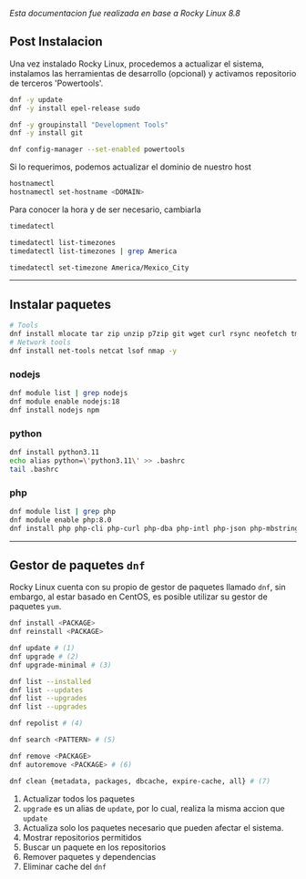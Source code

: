 _Esta documentacion fue realizada en base a Rocky Linux 8.8_

##  Post Instalacion

Una vez instalado Rocky Linux, procedemos a actualizar el sistema, instalamos las herramientas de desarrollo (opcional) y activamos repositorio de terceros 'Powertools'.

```sh
dnf -y update
dnf -y install epel-release sudo

dnf -y groupinstall "Development Tools"
dnf -y install git

dnf config-manager --set-enabled powertools
```

Si lo requerimos, podemos actualizar el dominio de nuestro host

```sh
hostnamectl
hostnamectl set-hostname <DOMAIN>
```

Para conocer la hora y de ser necesario, cambiarla

```sh
timedatectl

timedatectl list-timezones
timedatectl list-timezones | grep America

timedatectl set-timezone America/Mexico_City
```


---
## Instalar paquetes

```sh
# Tools
dnf install mlocate tar zip unzip p7zip git wget curl rsync neofetch tmux -y
# Network tools
dnf install net-tools netcat lsof nmap -y
```

### nodejs

```sh
dnf module list | grep nodejs
dnf module enable nodejs:18
dnf install nodejs npm
```

### python

```sh
dnf install python3.11
echo alias python=\'python3.11\' >> .bashrc
tail .bashrc
```

### php

```sh
dnf module list | grep php
dnf module enable php:8.0
dnf install php php-cli php-curl php-dba php-intl php-json php-mbstring php-zip php-pdo php-mysqlnd php-pgsql
```


---
## Gestor de paquetes `dnf`

Rocky Linux cuenta con su propio de gestor de paquetes llamado `dnf`, sin embargo, al estar basado en CentOS, es posible utilizar su gestor de paquetes `yum`.

```sh
dnf install <PACKAGE>
dnf reinstall <PACKAGE>

dnf update # (1)
dnf upgrade # (2)
dnf upgrade-minimal # (3)

dnf list --installed
dnf list --updates
dnf list --upgrades
dnf list --upgrades

dnf repolist # (4)

dnf search <PATTERN> # (5)

dnf remove <PACKAGE>
dnf autoremove <PACKAGE> # (6)

dnf clean {metadata, packages, dbcache, expire-cache, all} # (7)
```

1.  Actualizar todos los paquetes
2.  `upgrade` es un alias de `update`, por lo cual, realiza la misma accion que `update`
3.  Actualiza solo los paquetes necesario que pueden afectar el sistema.
4.  Mostrar repositorios permitidos
5.  Buscar un paquete en los repositorios
6.  Remover paquetes y dependencias
7.  Eliminar cache del `dnf`




<!--
### Añadir un usuario nuevo

```sh
sudo su
adduser <USERNAME>
passwd <USERNAME>
usermod -aG wheel <USERNAME>
```

## Instalar paquetes

Rocky linux utiliza los gestores de paquete `dnf` y `yum`.

```sh
dnf update -y
dnf install epel-release cockpit firewalld wget curl nano -y
```

```sh
systemctl enable --now firewalld
systemctl enable --now cockpit
```

```sh
ip a

    inet 192.168.1.77/24
```

Para acceder al servidor, debemos abrir el navegador e ingresar el IP junto con el puerto `9090`. Por ejemplo: `<IP_ADDRESS>:9090`

[192.168.1.77:9090](http://192.168.1.77:9090)

**Cambiar Hostname:**

```sh
hostnamectl set-hostname <HOSTNAME>
```


---
### Allow ssh
```sh
nano etc/ssh/sshd_config

    PermitRootLogin yes

systemctl restart sshd.service
```


---
### Apache
```sh
dnf install httpd
systemctl enable httpd && systemctl enable httpd
```


### ERRORs

```sh
echo '#!/bin/sh' > /usr/sbin/sendmail
chmod +x /usr/sbin/sendmail

yum install bind-utils -y
```


---
### csf on Rocky Linux
```sh
dnf install perl wget curl nano -y
dnf install perl-libwww-perl.noarch perl-LWP-Protocol-https.noarch perl-Time-HiRes -y

cd /usr/src
wget https://download.configserver.com/csf.tgz
tar xzf csf.tgz
cd csf
sh install.sh

perl /usr/local/csf/bin/csftest.pl
csf -v

nano /etc/csf/csf.conf
    # lfd will not start while this is enabled
    TESTING = "0"

    # Allow incoming TCP ports
    TCP_IN = "20,21,22,25,53,80,110,143,443,465,587,993,995,9090"

    # Allow outgoing TCP ports
    TCP_OUT = "20,21,22,25,53,80,110,113,443,587,993,995,9090"


systemctl enable csf && systemctl enable lfd
systemctl start csf && systemctl restart lfd

systemctl status csf
systemctl status lfd
csf -e
```

`ff:ff:ff:ff:ff:ff:8c:ea:48:3c:ac:78:08:00`



## _Sources_
- [Docs Rocky Linux - firewalld](https://docs.rockylinux.org/es/guides/security/firewalld-beginners/)
- [DigitalOcean](https://www.digitalocean.com/community/tutorials/initial-server-setup-with-rocky-linux-8)
- [How to install cockpit](https://www.howtoforge.com/how-to-install-cockpit-on-rocky-linux-8/)
- [Manage Rocky Linux using cockpit](https://computingforgeeks.com/manage-rocky-linux-using-cockpit-web-console/) -->